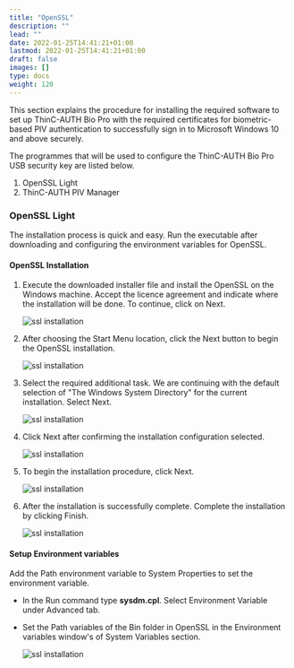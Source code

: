 ```yaml
---
title: "OpenSSL"
description: ""
lead: ""
date: 2022-01-25T14:41:21+01:00
lastmod: 2022-01-25T14:41:21+01:00
draft: false
images: []
type: docs
weight: 120
---
```


This section explains the procedure for installing the required software to set up ThinC-AUTH Bio Pro with the required certificates for biometric-based PIV authentication to successfully sign in to Microsoft Windows 10 and above securely.

The programmes that will be used to configure the ThinC-AUTH Bio Pro USB security key are listed below.

1. OpenSSL Light
2. ThinC-AUTH PIV Manager

### OpenSSL Light

The installation process is quick and easy. Run the executable after downloading and configuring the environment variables for OpenSSL.

#### OpenSSL Installation

1. Execute the downloaded installer file and install the OpenSSL on the Windows machine. Accept the licence agreement and indicate where the installation will be done. To continue, click on Next.

    ![ssl installation](images/OpenSSL_004.png)

2. After choosing the Start Menu location, click the Next button to begin the OpenSSL installation.

    ![ssl installation](images/OpenSSL_005.png)

3. Select the required additional task. We are continuing with the default selection of "The Windows System Directory" for the current installation. Select Next.

    ![ssl installation](images/OpenSSL_006.png)

4. Click Next after confirming the installation configuration selected.

     ![ssl installation](images/OpenSSL_007.png)

5. To begin the installation procedure, click Next.

     ![ssl installation](images/OpenSSL_008.png)

6. After the installation is successfully complete. Complete the installation by clicking Finish.

    ![ssl installation](images/OpenSSL_009.png)

#### Setup Environment variables

Add the Path environment variable to System Properties to set the environment variable.

* In the Run command type **sysdm.cpl**. Select Environment Variable under Advanced tab.

* Set the Path variables of the Bin folder in OpenSSL in the Environment variables window's of System Variables section.

    ![ssl installation](images/OpenSSL_012.png)
